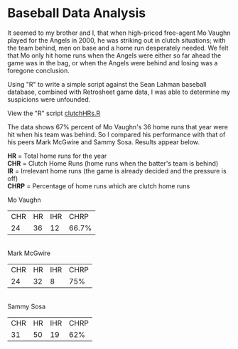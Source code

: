 # Baseball Data Analysis
It seemed to my brother and I, that when high-priced free-agent Mo Vaughn played for the Angels in 2000, he was striking out in clutch situations; with the team behind,  men on base and a home run desperately needed. We felt that Mo only hit home runs when the Angels were either so far ahead the game was in the bag, or when the Angels were behind and losing was a foregone conclusion.

Using "R" to write a simple script against the Sean Lahman baseball database, combined with Retrosheet game data, I was able to determine my suspicions were unfounded.

View the "R" script [clutchHRs.R](/baseball/clutchHRs.R)

The data shows 67% percent of Mo Vaughn's 36 home runs that year were hit when his team was behind.
So I compared his performance with that of his peers Mark McGwire and Sammy Sosa. Results appear below.

**HR** = Total home runs for the year<br />
**CHR** = Clutch Home Runs (home runs when the batter's team is behind)<br />
**IR** = Irrelevant home runs (the game is already decided and the pressure is off)<br />
**CHRP** = Percentage of home runs which are clutch home runs

Mo Vaughn
<table>
<tr><td>CHR</td><td>HR</td><td>IHR</td><td>CHRP</td></tr>
<tr><td>24</td><td>36</td><td>12</td><td>66.7%</td></tr>
</table>
<br />
Mark McGwire
<table>
<tr><td>CHR</td><td>HR</td><td>IHR</td><td>CHRP</td></tr>
<tr><td>24</td><td>32</td><td>8</td><td>75%</td></tr>
</table>
<br />
Sammy Sosa
<table>
<tr><td>CHR</td><td>HR</td><td>IHR</td><td>CHRP</td></tr>
<tr><td>31</td><td>50</td><td>19</td><td>62%</td></tr>
</table>
